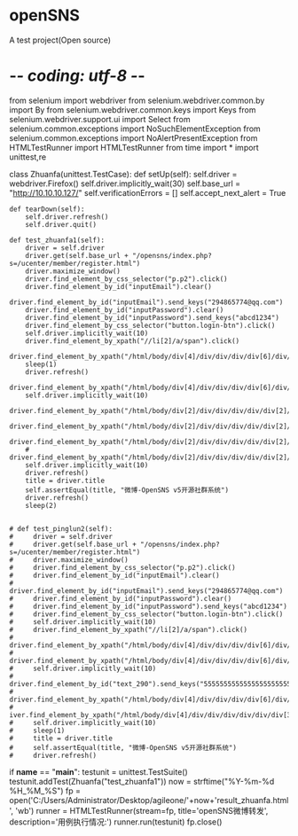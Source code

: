 # openSNS
A test project(Open source)
# -*- coding: utf-8 -*-
from selenium import webdriver
from selenium.webdriver.common.by import By
from selenium.webdriver.common.keys import Keys
from selenium.webdriver.support.ui import Select
from selenium.common.exceptions import NoSuchElementException
from selenium.common.exceptions import NoAlertPresentException
from HTMLTestRunner import HTMLTestRunner
from time import *
import unittest,re

class Zhuanfa(unittest.TestCase):
    def setUp(self):
        self.driver = webdriver.Firefox()
        self.driver.implicitly_wait(30)
        self.base_url = "http://10.10.10.127/"
        self.verificationErrors = []
        self.accept_next_alert = True

    def tearDown(self):
        self.driver.refresh()
        self.driver.quit()

    def test_zhuanfa1(self):
        driver = self.driver
        driver.get(self.base_url + "/opensns/index.php?s=/ucenter/member/register.html")
        driver.maximize_window()
        driver.find_element_by_css_selector("p.p2").click()
        driver.find_element_by_id("inputEmail").clear()
        driver.find_element_by_id("inputEmail").send_keys("294865774@qq.com")
        driver.find_element_by_id("inputPassword").clear()
        driver.find_element_by_id("inputPassword").send_keys("abcd1234")
        driver.find_element_by_css_selector("button.login-btn").click()
        self.driver.implicitly_wait(10)
        driver.find_element_by_xpath("//li[2]/a/span").click()
        driver.find_element_by_xpath("/html/body/div[4]/div/div/div/div[6]/div/div/div/div[2]/div[2]/div[2]/div/a/i").click()
        sleep(1)
        driver.refresh()
        driver.find_element_by_xpath("/html/body/div[4]/div/div/div/div[6]/div/div/div/div[2]/div[2]/div[2]/div[3]/a/i").click()
        self.driver.implicitly_wait(10)
        driver.find_element_by_xpath("/html/body/div[2]/div/div/div/div/div[2]/p/textarea").clear()
        driver.find_element_by_xpath("/html/body/div[2]/div/div/div/div/div[2]/p/textarea").send_keys("fine")
        driver.find_element_by_xpath("/html/body/div[2]/div/div/div/div/div[2]/p[2]/input").click()
        # driver.find_element_by_xpath("/html/body/div[2]/div/div/div/div/div[2]/div/p[2]/input").click()
        self.driver.implicitly_wait(10)
        driver.refresh()
        title = driver.title
        self.assertEqual(title, "微博-OpenSNS v5开源社群系统")
        driver.refresh()
        sleep(2)


    # def test_pinglun2(self):
    #     driver = self.driver
    #     driver.get(self.base_url + "/opensns/index.php?s=/ucenter/member/register.html")
    #     driver.maximize_window()
    #     driver.find_element_by_css_selector("p.p2").click()
    #     driver.find_element_by_id("inputEmail").clear()
    #     driver.find_element_by_id("inputEmail").send_keys("294865774@qq.com")
    #     driver.find_element_by_id("inputPassword").clear()
    #     driver.find_element_by_id("inputPassword").send_keys("abcd1234")
    #     driver.find_element_by_css_selector("button.login-btn").click()
    #     self.driver.implicitly_wait(10)
    #     driver.find_element_by_xpath("//li[2]/a/span").click()
    #     driver.find_element_by_xpath("/html/body/div[4]/div/div/div/div[6]/div/div/div/div[2]/div[2]/div[2]/div[2]").click()
    #     driver.find_element_by_xpath("/html/body/div[4]/div/div/div/div[6]/div/div/div/div[2]/div[2]/div[2]/div[2]").click()
    #     self.driver.implicitly_wait(10)
    #     driver.find_element_by_id("text_290").send_keys("5555555555555555555555555555555555555555555555555555555555555555555555555555555555555555555555555555555555555555555")
    #     driver.find_element_by_xpath("/html/body/div[4]/div/div/div/div[6]/div/div[2]/div[4]/div/div/div/p/a[2]/i").click()
    #     iver.find_element_by_xpath("/html/body/div[4]/div/div/div/div/div/div[3]/div[2]/a/i").click()
    #     self.driver.implicitly_wait(10)
    #     sleep(1)
    #     title = driver.title
    #     self.assertEqual(title, "微博-OpenSNS v5开源社群系统")
    #     driver.refresh()

if __name__ == "__main__":
    testunit = unittest.TestSuite()
    testunit.addTest(Zhuanfa("test_zhuanfa1"))
    now = strftime("%Y-%m-%d %H_%M_%S")
    fp = open('C:/Users/Administrator/Desktop/agileone/'+now+'result_zhuanfa.html', 'wb')
    runner = HTMLTestRunner(stream=fp, title='openSNS微博转发', description='用例执行情况:')
    runner.run(testunit)
    fp.close()
